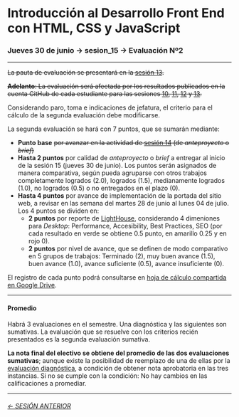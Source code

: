 # Introducción al Desarrollo Front End con HTML, CSS y JavaScript

### Jueves 30 de junio → sesion_15 → Evaluación Nº2  

- - - - - - - -

~~La pauta de evaluación se presentará en la [sesión 13](https://github.com/profesorfaco/front-end/tree/main/sesion_13).~~

~~**Adelanto**: La evaluación será afectada por los resultados publicados en la cuenta GitHub de cada estudiante para las sesiones [10](https://github.com/profesorfaco/front-end/tree/main/sesion_10), [11](https://github.com/profesorfaco/front-end/tree/main/sesion_11), [12](https://github.com/profesorfaco/front-end/tree/main/sesion_12) y [13](https://github.com/profesorfaco/front-end/tree/main/sesion_13).~~

Considerando paro, toma e indicaciones de jefatura, el criterio para el cálculo de la segunda evaluación debe modificarse. 

La segunda evaluación se hará con 7 puntos, que se sumarán mediante:

- **Punto base** ~~por avanzar en la actividad de [sesión 14](https://github.com/profesorfaco/front-end/tree/main/sesion_14) (de *anteproyecto* o *brief*)~~
- **Hasta 2 puntos** por calidad de *anteproyecto* o *brief* a entregar al inicio de la sesión 15 (jueves 30 de junio). Los puntos serán asignados de manera comparativa, según pueda agruparse con otros trabajos completamente logrados (2.0), logrados (1.5), medianamente logrados (1.0), no logrados (0.5) o no entregados en el plazo (0).
- **Hasta 4 puntos** por avance de implementación de la portada del sitio web, a revisar en las semana del martes 28 de junio al lunes 04 de julio. Los 4 puntos se dividen en: 
  - **2 puntos** por reporte de [LightHouse](https://developers.google.com/web/tools/lighthouse/), considerando 4 dimeniones para *Desktop*: Performance, Accesibility, Best Practices, SEO (por cada resultado en verde se obtiene 0.5 punto, en amarillo 0.25 y en rojo 0).
  - **2 puntos** por nivel de avance, que se definen de modo comparativo en 5 grupos de trabajos: Terminado (2), muy buen avance (1.5), buen avance (1.0), avance suficiente (0.5), avance insuficiente (0).

El registro de cada punto podrá consultarse en [hoja de cálculo compartida en Google Drive](https://docs.google.com/spreadsheets/d/1Dy0yC6fmxzXN5Lin3saq34r4y7h1yFN1rMPzKATr8CU/edit?usp=sharing).

- - - - - - - 

#### Promedio

Habrá 3 evaluaciones en el semestre. Una diagnóstica y las siguientes son sumativas. La evaluación que se resuelve con los criterios recién presentados es la segunda evaluación sumativa.

**La nota final del electivo se obtiene del promedio de las dos evaluaciones sumativas**; aunque existe la posibilidad de reemplazo de una de ellas por la [evaluación diagnóstica](https://github.com/profesorfaco/front-end/tree/main/sesion_03#resultados), a condición de obtener nota aprobatoria en las tres instancias. Si no se cumple con la condición: No hay cambios en las calificaciones a promediar.

- - - - - - - 

###### [← SESIÓN ANTERIOR](https://github.com/profesorfaco/front-end/tree/main/sesion_14)
